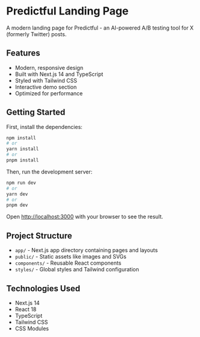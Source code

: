 # Predictful Landing Page

A modern landing page for Predictful - an AI-powered A/B testing tool for X (formerly Twitter) posts.

## Features

- Modern, responsive design
- Built with Next.js 14 and TypeScript
- Styled with Tailwind CSS
- Interactive demo section
- Optimized for performance

## Getting Started

First, install the dependencies:

```bash
npm install
# or
yarn install
# or
pnpm install
```

Then, run the development server:

```bash
npm run dev
# or
yarn dev
# or
pnpm dev
```

Open [http://localhost:3000](http://localhost:3000) with your browser to see the result.

## Project Structure

- `app/` - Next.js app directory containing pages and layouts
- `public/` - Static assets like images and SVGs
- `components/` - Reusable React components
- `styles/` - Global styles and Tailwind configuration

## Technologies Used

- Next.js 14
- React 18
- TypeScript
- Tailwind CSS
- CSS Modules 